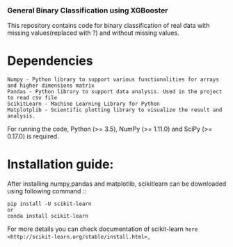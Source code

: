 ### General Binary Classification using XGBooster


This repository contains code for binary classification of real data with missing values(replaced with ?) and without missing values. 


# Dependencies
```
Numpy - Python library to support various functionalities for arrays and higher dimensions matrix
Pandas - Python library to support data analysis. Used in the project to read csv file
ScikitLearn - Machine Learning Library for Python
Matplotplib - Scientific plotting library to visualize the result and analysis.

```
For running the code, Python (>= 3.5), NumPy (>= 1.11.0) and SciPy (>= 0.17.0) is required.




# Installation guide:

After installing numpy,pandas and matplotlib, scikitlearn can be downloaded using following command ::
```
pip install -U scikit-learn
or
conda install scikit-learn
```

For more details you can check documentation of scikit-learn `here <http://scikit-learn.org/stable/install.html>`_
